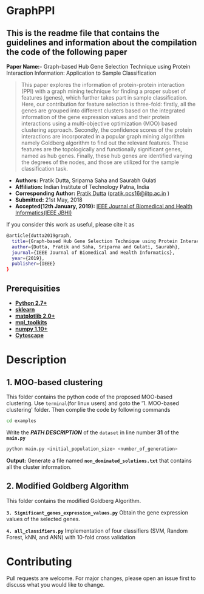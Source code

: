 # GraphPPI

## This is the readme file that contains the guidelines and information about the compilation the code of the following paper

**Paper Name:-** Graph-based Hub Gene Selection Technique using Protein Interaction Information: Application to  Sample Classification
>This paper explores the information of protein-protein interaction (PPI) with a graph mining technique for finding a proper subset of features (genes), which further takes part in sample classification. Here, our contribution for feature selection is three-fold: firstly, all the genes are grouped into different clusters based on the integrated information of the gene expression values and their protein interactions using a multi-objective optimization (MOO) based clustering approach. Secondly, the confidence scores of the protein interactions are incorporated in a popular graph mining algorithm namely Goldberg algorithm to find out the relevant features. These features are the topologically and functionally significant genes, named as hub genes. Finally, these hub genes are identified varying the degrees of the nodes, and those are utilized for the sample classification task.


* **Authors:** Pratik Dutta, Sriparna Saha and Saurabh Gulati
* **Affiliation:** Indian Institute of Technology Patna, India
* **Corresponding Author:** [Pratik Dutta](http://www.iitp.ac.in/~pratik.pcs16/) (pratik.pcs16@iitp.ac.in ) 
* **Submitted:** 21st May, 2018
* **Accepted(12th January, 2019):**  [IEEE Journal of Biomedical and Health Informatics(IEEE JBHI)](https://jbhi.embs.org/)

If you consider this work as useful, please cite it as 
```bash
@article{dutta2019graph,
  title={Graph-based Hub Gene Selection Technique using Protein Interaction Information: Application to Sample Classification},
  author={Dutta, Pratik and Saha, Sriparna and Gulati, Saurabh},
  journal={IEEE Journal of Biomedical and Health Informatics},
  year={2019},
  publisher={IEEE}
}
```

## Prerequisities
* **[Python 2.7+](https://www.python.org/downloads/release/python-2713/)**
* **[sklearn](https://scikit-learn.org/stable/install.html)**
* **[matplotlib 2.0+](https://matplotlib.org/users/installing.html)**
* **[mpl_toolkits](https://matplotlib.org/2.0.2/mpl_toolkits/index.html)**
* **[numpy 1.10+](https://pypi.org/project/numpy/)**
* **[Cytoscape](https://cytoscape.org/download.html)**


# Description

## 1. MOO-based clustering

This folder contains the python code of the proposed MOO-based clustering. Use `terminal`(for linux users) and goto the '1. MOO-based clustering' folder. Then complie the code by following commands

```bash
cd examples
```
Write the **_PATH DESCRIPTION_** of the `dataset` in line number **31** of the **`main.py`**


```bash
python main.py <initial_population_size> <number_of_generation>
```

**Output:** Generate a file named **`non_dominated_solutions.txt`** that contains all the cluster information.


## 2. Modified Goldberg Algorithm
This folder contains the modified Goldberg Algorithm.

**`3. Significant_genes_expression_values.py`** Obtain the gene expression values of the selected genes.

**`4. all_classifiers.py`** Implementation of four classifiers (SVM, Random Forest, kNN, and ANN) with 10-fold cross validation


# Contributing

Pull requests are welcome. For major changes, please open an issue first to discuss what you would like to change. 


